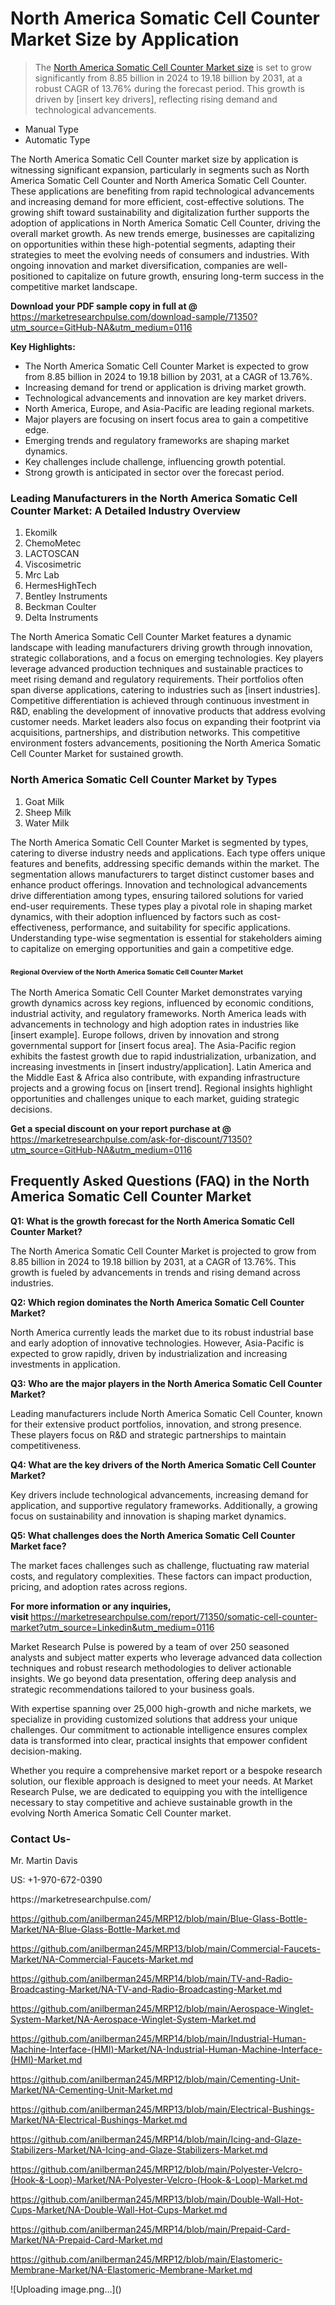 <h1>North America Somatic Cell Counter Market&nbsp;Size by Application</h1><blockquote><p>The <a href="https://marketresearchpulse.com/download-sample/71350?utm_source=GitHub-NA&amp;utm_medium=0116">North America Somatic Cell Counter Market size</a> is set to grow significantly from 8.85 billion in 2024 to 19.18 billion by 2031, at a robust CAGR of 13.76% during the forecast period. This growth is driven by [insert key drivers], reflecting rising demand and technological advancements.</p></blockquote><ul><li>Manual Type<li> Automatic Type</li></ul><p>The North America Somatic Cell Counter market size by application is witnessing significant expansion, particularly in segments such as North America Somatic Cell Counter and North America Somatic Cell Counter. These applications are benefiting from rapid technological advancements and increasing demand for more efficient, cost-effective solutions. The growing shift toward sustainability and digitalization further supports the adoption of applications in North America Somatic Cell Counter, driving the overall market growth. As new trends emerge, businesses are capitalizing on opportunities within these high-potential segments, adapting their strategies to meet the evolving needs of consumers and industries. With ongoing innovation and market diversification, companies are well-positioned to capitalize on future growth, ensuring long-term success in the competitive market landscape.</p><p><strong>Download your PDF sample copy in full at @ </strong><a href="https://marketresearchpulse.com/download-sample/71350?utm_source=GitHub-NA&amp;utm_medium=0116">https://marketresearchpulse.com/download-sample/71350?utm_source=GitHub-NA&amp;utm_medium=0116</a></p><p><strong>Key Highlights: </strong></p><ul><li>The North America Somatic Cell Counter Market is expected to grow from 8.85 billion in 2024 to 19.18 billion by 2031, at a CAGR of 13.76%.</li><li>Increasing demand for trend or application is driving market growth.</li><li>Technological advancements and innovation are key market drivers.</li><li>North America, Europe, and Asia-Pacific are leading regional markets.</li><li>Major players are focusing on insert focus area to gain a competitive edge.</li><li>Emerging trends and regulatory frameworks are shaping market dynamics.</li><li>Key challenges include challenge, influencing growth potential.</li><li>Strong growth is anticipated in sector over the forecast period.</li></ul><h3>Leading Manufacturers in the North America Somatic Cell Counter Market: A Detailed Industry Overview</h3><ol><li>Ekomilk</li><li>ChemoMetec</li><li>LACTOSCAN</li><li>Viscosimetric</li><li>Mrc Lab</li><li>HermesHighTech</li><li>Bentley Instruments</li><li>Beckman Coulter</li><li>Delta Instruments</li></ol><div class="flex max-w-full flex-col flex-grow"><div class="min-h-8 text-message flex w-full flex-col items-end gap-2 whitespace-normal break-words [.text-message+&amp;]:mt-5" dir="auto" data-message-author-role="assistant" data-message-id="fd8432e4-4910-450d-b182-61b7bfb0a01f" data-message-model-slug="gpt-4o"><div class="flex w-full flex-col gap-1 empty:hidden first:pt-[3px]"><div class="markdown prose w-full break-words dark:prose-invert light"><p>The North America Somatic Cell Counter Market features a dynamic landscape with leading manufacturers driving growth through innovation, strategic collaborations, and a focus on emerging technologies. Key players leverage advanced production techniques and sustainable practices to meet rising demand and regulatory requirements. Their portfolios often span diverse applications, catering to industries such as [insert industries]. Competitive differentiation is achieved through continuous investment in R&amp;D, enabling the development of innovative products that address evolving customer needs. Market leaders also focus on expanding their footprint via acquisitions, partnerships, and distribution networks. This competitive environment fosters advancements, positioning the North America Somatic Cell Counter Market for sustained growth.</p></div></div></div></div><h3>North America Somatic Cell Counter Market by Types</h3><ol><li>Goat Milk<li> Sheep Milk<li> Water Milk</li></ol><div class="flex max-w-full flex-col flex-grow"><div class="min-h-8 text-message flex w-full flex-col items-end gap-2 whitespace-normal break-words [.text-message+&amp;]:mt-5" dir="auto" data-message-author-role="assistant" data-message-id="084470be-0bb7-4664-bddf-5156b4f41249" data-message-model-slug="gpt-4o-mini"><div class="flex w-full flex-col gap-1 empty:hidden first:pt-[3px]"><div class="markdown prose w-full break-words dark:prose-invert light"><p>The North America Somatic Cell Counter Market is segmented by types, catering to diverse industry needs and applications. Each type offers unique features and benefits, addressing specific demands within the market. The segmentation allows manufacturers to target distinct customer bases and enhance product offerings. Innovation and technological advancements drive differentiation among types, ensuring tailored solutions for varied end-user requirements. These types play a pivotal role in shaping market dynamics, with their adoption influenced by factors such as cost-effectiveness, performance, and suitability for specific applications. Understanding type-wise segmentation is essential for stakeholders aiming to capitalize on emerging opportunities and gain a competitive edge.</p></div></div></div></div><h3><span style="font-size: 11px;">Regional Overview of the North America Somatic Cell Counter Market</span></h3><div class="flex max-w-full flex-col flex-grow"><div class="min-h-8 text-message flex w-full flex-col items-end gap-2 whitespace-normal break-words [.text-message+&amp;]:mt-5" dir="auto" data-message-author-role="assistant" data-message-id="e9038762-ce64-4e30-91c9-9bd413514231" data-message-model-slug="gpt-4o-mini"><div class="flex w-full flex-col gap-1 empty:hidden first:pt-[3px]"><div class="markdown prose w-full break-words dark:prose-invert light"><p>The North America Somatic Cell Counter Market demonstrates varying growth dynamics across key regions, influenced by economic conditions, industrial activity, and regulatory frameworks. North America leads with advancements in technology and high adoption rates in industries like [insert example]. Europe follows, driven by innovation and strong governmental support for [insert focus area]. The Asia-Pacific region exhibits the fastest growth due to rapid industrialization, urbanization, and increasing investments in [insert industry/application]. Latin America and the Middle East &amp; Africa also contribute, with expanding infrastructure projects and a growing focus on [insert trend]. Regional insights highlight opportunities and challenges unique to each market, guiding strategic decisions.</p></div></div></div></div><p><strong>Get a special discount on your report purchase at @ </strong><a href="https://marketresearchpulse.com/ask-for-discount/71350?utm_source=GitHub-NA&amp;utm_medium=0116">https://marketresearchpulse.com/ask-for-discount/71350?utm_source=GitHub-NA&amp;utm_medium=0116</a></p><h2>Frequently Asked Questions (FAQ) in the North America Somatic Cell Counter Market</h2><p><strong>Q1: What is the growth forecast for the North America Somatic Cell Counter Market?</strong></p><p>The North America Somatic Cell Counter Market is projected to grow from 8.85 billion in 2024 to 19.18 billion by 2031, at a CAGR of 13.76%. This growth is fueled by advancements in trends and rising demand across industries.</p><p><strong>Q2: Which region dominates the North America Somatic Cell Counter Market?</strong></p><p>North America currently leads the market due to its robust industrial base and early adoption of innovative technologies. However, Asia-Pacific is expected to grow rapidly, driven by industrialization and increasing investments in application.</p><p><strong>Q3: Who are the major players in the North America Somatic Cell Counter Market?</strong></p><p>Leading manufacturers include North America Somatic Cell Counter, known for their extensive product portfolios, innovation, and strong presence. These players focus on R&amp;D and strategic partnerships to maintain competitiveness.</p><p><strong>Q4: What are the key drivers of the North America Somatic Cell Counter Market?</strong></p><p>Key drivers include technological advancements, increasing demand for application, and supportive regulatory frameworks. Additionally, a growing focus on sustainability and innovation is shaping market dynamics.</p><p><strong>Q5: What challenges does the North America Somatic Cell Counter Market face?</strong></p><p>The market faces challenges such as challenge, fluctuating raw material costs, and regulatory complexities. These factors can impact production, pricing, and adoption rates across regions.</p><p><strong>For more information or any inquiries, visit&nbsp;</strong><a href="https://marketresearchpulse.com/report/71350/somatic-cell-counter-market?utm_source=Linkedin&utm_medium=0116">https://marketresearchpulse.com/report/71350/somatic-cell-counter-market?utm_source=Linkedin&utm_medium=0116</a></p><p>Market Research Pulse is powered by a team of over 250 seasoned analysts and subject matter experts who leverage advanced data collection techniques and robust research methodologies to deliver actionable insights. We go beyond data presentation, offering deep analysis and strategic recommendations tailored to your business goals.</p><p>With expertise spanning over 25,000 high-growth and niche markets, we specialize in providing customized solutions that address your unique challenges. Our commitment to actionable intelligence ensures complex data is transformed into clear, practical insights that empower confident decision-making.</p><p>Whether you require a comprehensive market report or a bespoke research solution, our flexible approach is designed to meet your needs. At Market Research Pulse, we are dedicated to equipping you with the intelligence necessary to stay competitive and achieve sustainable growth in the evolving North America Somatic Cell Counter market.</p><h3><strong>Contact Us-</strong></h3><p>Mr. Martin Davis</p><p>US: +1-970-672-0390</p><p>https://marketresearchpulse.com/</p><p><a href="https://github.com/anilberman245/MRP12/blob/main/Blue-Glass-Bottle-Market/NA-Blue-Glass-Bottle-Market.md">https://github.com/anilberman245/MRP12/blob/main/Blue-Glass-Bottle-Market/NA-Blue-Glass-Bottle-Market.md</a></p><p><a href="https://github.com/anilberman245/MRP13/blob/main/Commercial-Faucets-Market/NA-Commercial-Faucets-Market.md">https://github.com/anilberman245/MRP13/blob/main/Commercial-Faucets-Market/NA-Commercial-Faucets-Market.md</a></p><p><a href="https://github.com/anilberman245/MRP14/blob/main/TV-and-Radio-Broadcasting-Market/NA-TV-and-Radio-Broadcasting-Market.md">https://github.com/anilberman245/MRP14/blob/main/TV-and-Radio-Broadcasting-Market/NA-TV-and-Radio-Broadcasting-Market.md</a></p><p><a href="https://github.com/anilberman245/MRP12/blob/main/Aerospace-Winglet-System-Market/NA-Aerospace-Winglet-System-Market.md">https://github.com/anilberman245/MRP12/blob/main/Aerospace-Winglet-System-Market/NA-Aerospace-Winglet-System-Market.md</a></p><p><a href="https://github.com/anilberman245/MRP14/blob/main/Industrial-Human-Machine-Interface-(HMI)-Market/NA-Industrial-Human-Machine-Interface-(HMI)-Market.md">https://github.com/anilberman245/MRP14/blob/main/Industrial-Human-Machine-Interface-(HMI)-Market/NA-Industrial-Human-Machine-Interface-(HMI)-Market.md</a></p><p><a href="https://github.com/anilberman245/MRP12/blob/main/Cementing-Unit-Market/NA-Cementing-Unit-Market.md">https://github.com/anilberman245/MRP12/blob/main/Cementing-Unit-Market/NA-Cementing-Unit-Market.md</a></p><p><a href="https://github.com/anilberman245/MRP13/blob/main/Electrical-Bushings-Market/NA-Electrical-Bushings-Market.md">https://github.com/anilberman245/MRP13/blob/main/Electrical-Bushings-Market/NA-Electrical-Bushings-Market.md</a></p><p><a href="https://github.com/anilberman245/MRP14/blob/main/Icing-and-Glaze-Stabilizers-Market/NA-Icing-and-Glaze-Stabilizers-Market.md">https://github.com/anilberman245/MRP14/blob/main/Icing-and-Glaze-Stabilizers-Market/NA-Icing-and-Glaze-Stabilizers-Market.md</a></p><p><a href="https://github.com/anilberman245/MRP12/blob/main/Polyester-Velcro-(Hook-&-Loop)-Market/NA-Polyester-Velcro-(Hook-&-Loop)-Market.md">https://github.com/anilberman245/MRP12/blob/main/Polyester-Velcro-(Hook-&-Loop)-Market/NA-Polyester-Velcro-(Hook-&-Loop)-Market.md</a></p><p><a href="https://github.com/anilberman245/MRP13/blob/main/Double-Wall-Hot-Cups-Market/NA-Double-Wall-Hot-Cups-Market.md">https://github.com/anilberman245/MRP13/blob/main/Double-Wall-Hot-Cups-Market/NA-Double-Wall-Hot-Cups-Market.md</a></p><p><a href="https://github.com/anilberman245/MRP14/blob/main/Prepaid-Card-Market/NA-Prepaid-Card-Market.md">https://github.com/anilberman245/MRP14/blob/main/Prepaid-Card-Market/NA-Prepaid-Card-Market.md</a></p><p><a href="https://github.com/anilberman245/MRP12/blob/main/Elastomeric-Membrane-Market/NA-Elastomeric-Membrane-Market.md">https://github.com/anilberman245/MRP12/blob/main/Elastomeric-Membrane-Market/NA-Elastomeric-Membrane-Market.md</a></p>
![Uploading image.png…]()
